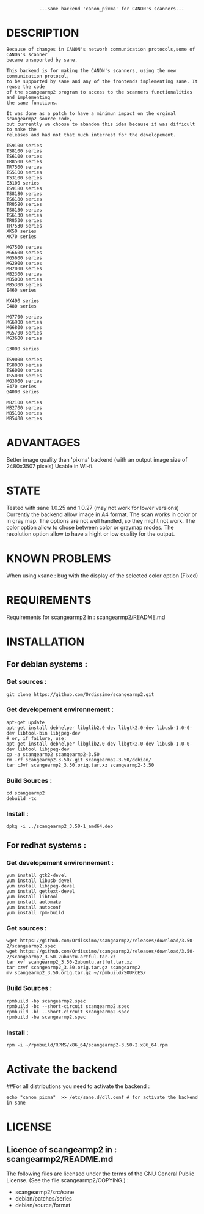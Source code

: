 				---Sane backend 'canon_pixma' for CANON's scanners---


# DESCRIPTION

	Because of changes in CANON's network communication protocols,some of CANON's scanner 
	became unsuported by sane.

	This backend is for making the CANON's scanners, using the new communication protocol,
	to be supported by sane and any of the frontends implementing sane. It reuse the code 
	of the scangearmp2 program to access to the scanners functionalities and implementing 
	the sane functions.

	It was done as a patch to have a minimun impact on the orginal scangearmp2 source code,
	but currently we choose to abandon this idea because it was difficult to make the 
	releases and had not that much interrest for the developement.


```
TS9100 series
TS8100 series
TS6100 series
TR8500 series
TR7500 series
TS5100 series
TS3100 series
E3100 series
TS9180 series
TS8180 series
TS6180 series
TR8580 series
TS8130 series
TS6130 series
TR8530 series
TR7530 series
XK50 series
XK70 series

MG7500 series
MG6600 series
MG5600 series
MG2900 series
MB2000 series
MB2300 series
MB5000 series
MB5300 series
E460 series

MX490 series
E480 series

MG7700 series
MG6900 series
MG6800 series
MG5700 series
MG3600 series

G3000 series

TS9000 series
TS8000 series
TS6000 series
TS5000 series
MG3000 series
E470 series
G4000 series

MB2100 series
MB2700 series
MB5100 series
MB5400 series
```
# ADVANTAGES

Better image quality than 'pixma' backend (with an output image size of 2480x3507 pixels) Usable in Wi-fi.

# STATE

Tested with sane 1.0.25 and 1.0.27 (may not work for lower versions)
Currently the backend allow image in A4 format.
The scan works in color or in gray map.
The options are not well handled, so they might not work.
The color option allow to chose between color or graymap modes.
The resolution option allow to have a hight or low quality for the output.

# KNOWN PROBLEMS

When using xsane :
bug with the display of the selected color option (Fixed)

# REQUIREMENTS

Requirements for scangearmp2 in : scangearmp2/README.md

# INSTALLATION

## For debian systems :
### Get sources :
```
git clone https://github.com/Ordissimo/scangearmp2.git
```
### Get developement environnement :
```
apt-get update
apt-get install debhelper libglib2.0-dev libgtk2.0-dev libusb-1.0-0-dev libtool-bin libjpeg-dev
# or, if failure, use:
apt-get install debhelper libglib2.0-dev libgtk2.0-dev libusb-1.0-0-dev libtool libjpeg-dev
cp -a scangearmp2 scangearmp2-3.50
rm -rf scangearmp2-3.50/.git scangearmp2-3.50/debian/
tar cJvf scangearmp2_3.50.orig.tar.xz scangearmp2-3.50
```
### Build Sources :
```
cd scangearmp2
debuild -tc
```
### Install :
```
dpkg -i ../scangearmp2_3.50-1_amd64.deb
```
## For redhat systems :

### Get developement environnement :
```
yum install gtk2-devel
yum install libusb-devel
yum install libjpeg-devel
yum install gettext-devel
yum install libtool
yum install automake
yum install autoconf
yum install rpm-build
```
### Get sources :
```
wget https://github.com/Ordissimo/scangearmp2/releases/download/3.50-2/scangearmp2.spec
wget https://github.com/Ordissimo/scangearmp2/releases/download/3.50-2/scangearmp2_3.50-2ubuntu.artful.tar.xz
tar xvf scangearmp2_3.50-2ubuntu.artful.tar.xz
tar czvf scangearmp2_3.50.orig.tar.gz scangearmp2
mv scangearmp2_3.50.orig.tar.gz ~/rpmbuild/SOURCES/
```
### Build Sources :
```
rpmbuild -bp scangearmp2.spec
rpmbuild -bc --short-circuit scangearmp2.spec
rpmbuild -bi --short-circuit scangearmp2.spec
rpmbuild -ba scangearmp2.spec
```
### Install :
```
rpm -i ~/rpmbuild/RPMS/x86_64/scangearmp2-3.50-2.x86_64.rpm
```
# Activate the backend
##For all distributions you need to activate the backend :
```
echo "canon_pixma"  >> /etc/sane.d/dll.conf # for activate the backend in sane
```

# LICENSE

## Licence of scangearmp2 in : scangearmp2/README.md
The following files are licensed under the terms of the GNU General Public License. (See the file scangearmp2/COPYING.) :
- scangearmp2/src/sane
- debian/patches/series</br>
- debian/source/format</br>
	
